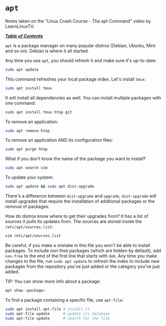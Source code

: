 # `apt`

Notes taken on the "Linux Crash Course - The apt Command" video by
LearnLinuxTV.

[***Table of Contents***](/README.md)  

`apt` is a package manager on many popular distros (Debian, Ubuntu, Mint and so
on). Debian is where it all started.

Any time you use `apt`, you should refresh it and make sure it's up-to-date:

```bash
sudo apt update
```

This command refreshes your local package index. Let's install `tmux`:

```bash
sudo apt install tmux
```

It will install all dependencies as well. You can install multiple packages
with one command:

```bash
sudo apt install tmux htop git
```

To remove an application:
    
```bash
sudo apt remove htop
```

To remove an application AND its configuration files:

```bash
sudo apt purge htop
```

What if you don't know the name of the package you want to install?

```bash
sudo apt search vim
```

To update your system:

```bash
sudo apt update && sudo apt dist-upgrade
```

There's a difference between `dist-upgrade` and `upgrade`, `dist-upgrade` will
install upgrades that require the installation of additional packages or the
removal of packages.

How do distros know where to get their upgrades from? It has a list of sources
it pulls its updates from. The sources are stored inside the
`/etc/apt/sources.list`:

```bash
vim /etc/apt/sources.list
```

Be careful, if you make a mistake in this file you won't be able to install
packages. To include non-free packages (which are hidden by default), add
`non-free` to the end of the first line that starts with `deb`. Any time you
make changes to the file, run `sudo apt update` to refresh the index to include
new packages from the repository you've just added or the category you've just
added.

TIP: You can show more info about a package:

```bash
apt show <package>
```

To find a package containing a specific file, use `apt-file`:

```bash
sudo apt install apt-file # install it
sudo apt-file update      # update its database
sudo apt-file update      # search for the file
```
